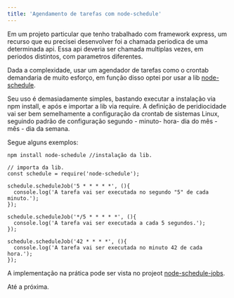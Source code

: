 ```yaml
---
title: 'Agendamento de tarefas com node-schedule'
---
```


Em um projeto particular que tenho trabalhado com framework express, um recurso
que eu precisei desenvolver foi a chamada periodica de uma determinada api. Essa
api deveria ser chamada multiplas vezes, em periodos distintos, com parametros diferentes.

Dada a complexidade, usar um agendador de tarefas como o crontab demandaria de muito esforço, em função disso optei por usar a lib [node-schedule](https://github.com/node-schedule/node-schedule).

Seu uso é demasiadamente simples, bastando executar a instalação via npm install, e após e importar a lib via require. A definição de peridiocidade vai ser bem semelhamente a configuração
da crontab de sistemas Linux, seguindo padrão de configuração segundo - minuto- hora- dia do mês - mês - dia da semana.

Segue alguns exemplos:

```
npm install node-schedule //instalação da lib.
```

```
// importa da lib.
const schedule = require('node-schedule');

schedule.scheduleJob('5 * * * * *', (){
  console.log('A tarefa vai ser executada no segundo "5" de cada minuto.');
});

schedule.scheduleJob('*/5 * * * * *', (){
  console.log('A tarefa vai ser executada a cada 5 segundos.');
});

schedule.scheduleJob('42 * * * *', (){
  console.log('A tarefa vai ser executada no minuto 42 de cada hora.');
});
```

A implementação na prática pode ser vista no projeot [node-schedule-jobs](https://github.com/ReinaldoPadua/node-schedule-jobs).

Até a próxima.
